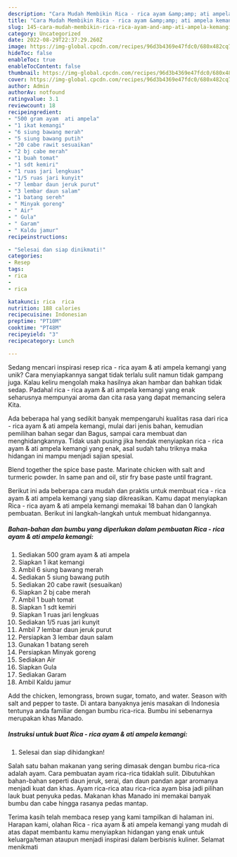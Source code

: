 ```yaml
---
description: "Cara Mudah Membikin Rica - rica ayam &amp;amp; ati ampela kemangi yang Mantap"
title: "Cara Mudah Membikin Rica - rica ayam &amp;amp; ati ampela kemangi yang Mantap"
slug: 145-cara-mudah-membikin-rica-rica-ayam-and-amp-ati-ampela-kemangi-yang-mantap
category: Uncategorized
date: 2022-08-29T22:37:29.260Z
image: https://img-global.cpcdn.com/recipes/96d3b4369e47fdc0/680x482cq70/rica-rica-ayam-ati-ampela-kemangi-foto-resep-utama.jpg
hideToc: false
enableToc: true
enableTocContent: false
thumbnail: https://img-global.cpcdn.com/recipes/96d3b4369e47fdc0/680x482cq70/rica-rica-ayam-ati-ampela-kemangi-foto-resep-utama.jpg
cover: https://img-global.cpcdn.com/recipes/96d3b4369e47fdc0/680x482cq70/rica-rica-ayam-ati-ampela-kemangi-foto-resep-utama.jpg
author: Admin
authorAv: notfound
ratingvalue: 3.1
reviewcount: 18
recipeingredient:
- "500 gram ayam  ati ampela"
- "1 ikat kemangi"
- "6 siung bawang merah"
- "5 siung bawang putih"
- "20 cabe rawit sesuaikan"
- "2 bj cabe merah"
- "1 buah tomat"
- "1 sdt kemiri"
- "1 ruas jari lengkuas"
- "1/5 ruas jari kunyit"
- "7 lembar daun jeruk purut"
- "3 lembar daun salam"
- "1 batang sereh"
- " Minyak goreng"
- " Air"
- " Gula"
- " Garam"
- " Kaldu jamur"
recipeinstructions:

- "Selesai dan siap dinikmati!"
categories:
- Resep
tags:
- rica
- 
- rica

katakunci: rica  rica 
nutrition: 188 calories
recipecuisine: Indonesian
preptime: "PT10M"
cooktime: "PT48M"
recipeyield: "3"
recipecategory: Lunch

---
```





Sedang mencari inspirasi resep rica - rica ayam &amp; ati ampela kemangi yang unik? Cara menyiapkannya sangat tidak terlalu sulit namun tidak gampang juga. Kalau keliru mengolah maka hasilnya akan hambar dan bahkan tidak sedap. Padahal rica - rica ayam &amp; ati ampela kemangi yang enak seharusnya mempunyai aroma dan cita rasa yang dapat memancing selera Kita.





Ada beberapa hal yang sedikit banyak mempengaruhi kualitas rasa dari rica - rica ayam &amp; ati ampela kemangi, mulai dari jenis bahan, kemudian pemilihan bahan segar dan Bagus, sampai cara membuat dan menghidangkannya. Tidak usah pusing jika hendak menyiapkan rica - rica ayam &amp; ati ampela kemangi yang enak,      asal sudah tahu triknya maka hidangan ini mampu menjadi sajian spesial.














Blend together the spice base paste. Marinate chicken with salt and turmeric powder. In same pan and oil, stir fry base paste until fragrant.






Berikut ini ada beberapa cara mudah dan praktis untuk membuat rica - rica ayam &amp; ati ampela kemangi yang siap dikreasikan. Kamu dapat menyiapkan Rica - rica ayam &amp; ati ampela kemangi memakai 18 bahan dan 0 langkah pembuatan. Berikut ini langkah-langkah untuk membuat hidangannya.

<!--inarticleads1-->

##### Bahan-bahan dan bumbu yang diperlukan dalam pembuatan Rica - rica ayam &amp; ati ampela kemangi:

1. Sediakan 500 gram ayam &amp; ati ampela
1. Siapkan 1 ikat kemangi
1. Ambil 6 siung bawang merah
1. Sediakan 5 siung bawang putih
1. Sediakan 20 cabe rawit (sesuaikan)
1. Siapkan 2 bj cabe merah
1. Ambil 1 buah tomat
1. Siapkan 1 sdt kemiri
1. Siapkan 1 ruas jari lengkuas
1. Sediakan 1/5 ruas jari kunyit
1. Ambil 7 lembar daun jeruk purut
1. Persiapkan 3 lembar daun salam
1. Gunakan 1 batang sereh
1. Persiapkan  Minyak goreng
1. Sediakan  Air
1. Siapkan  Gula
1. Sediakan  Garam
1. Ambil  Kaldu jamur


Add the chicken, lemongrass, brown sugar, tomato, and water. Season with salt and pepper to taste. Di antara banyaknya jenis masakan di Indonesia tentunya anda familiar dengan bumbu rica-rica. Bumbu ini sebenarnya merupakan khas Manado. 

<!--inarticleads2-->

##### Instruksi untuk buat Rica - rica ayam &amp; ati ampela kemangi:


1. Selesai dan siap dihidangkan!

Salah satu bahan makanan yang sering dimasak dengan bumbu rica-rica adalah ayam. Cara pembuatan ayam rica-rica tidaklah sulit. Dibutuhkan bahan-bahan seperti daun jeruk, serai, dan daun pandan agar aromanya menjadi kuat dan khas. Ayam rica-rica atau rica-rica ayam bisa jadi pilihan lauk buat penyuka pedas. Makanan khas Manado ini memakai banyak bumbu dan cabe hingga rasanya pedas mantap. 

Terima kasih telah membaca resep yang kami tampilkan di halaman ini. Harapan kami, olahan Rica - rica ayam &amp; ati ampela kemangi yang mudah di atas dapat membantu kamu menyiapkan hidangan yang enak untuk keluarga/teman ataupun menjadi inspirasi dalam berbisnis kuliner. Selamat menikmati
